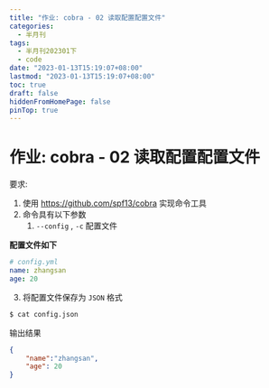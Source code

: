 ```yaml
---
title: "作业: cobra - 02 读取配置配置文件"
categories:
  - 半月刊
tags:
  - 半月刊202301下
  - code
date: "2023-01-13T15:19:07+08:00"
lastmod: "2023-01-13T15:19:07+08:00"
toc: true
draft: false
hiddenFromHomePage: false
pinTop: true
---
```



# 作业: cobra - 02 读取配置配置文件

要求:

1. 使用 https://github.com/spf13/cobra 实现命令工具
2. 命令具有以下参数
    1. `--config` , `-c` 配置文件

**配置文件如下**

```yaml
# config.yml
name: zhangsan
age: 20
```

3. 将配置文件保存为 `JSON` 格式 

```bash
$ cat config.json
```

输出结果

```json
{
    "name":"zhangsan",
    "age": 20
}
```
